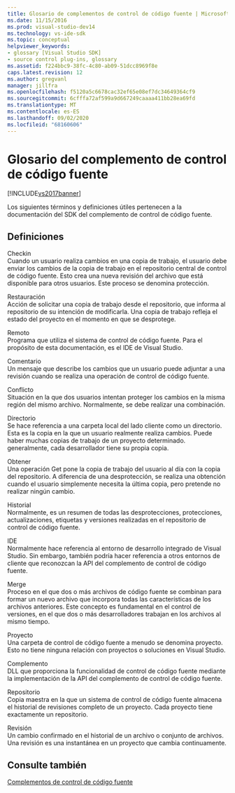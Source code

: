```yaml
---
title: Glosario de complementos de control de código fuente | Microsoft Docs
ms.date: 11/15/2016
ms.prod: visual-studio-dev14
ms.technology: vs-ide-sdk
ms.topic: conceptual
helpviewer_keywords:
- glossary [Visual Studio SDK]
- source control plug-ins, glossary
ms.assetid: f224bbc9-38fc-4c80-ab09-51dcc8969f8e
caps.latest.revision: 12
ms.author: gregvanl
manager: jillfra
ms.openlocfilehash: f5120a5c6678cac32ef65e08ef7dc34649364cf9
ms.sourcegitcommit: 6cfffa72af599a9d667249caaaa411bb28ea69fd
ms.translationtype: MT
ms.contentlocale: es-ES
ms.lasthandoff: 09/02/2020
ms.locfileid: "68160606"
---
```

# <a name="source-control-plug-in-glossary"></a>Glosario del complemento de control de código fuente
[!INCLUDE[vs2017banner](../includes/vs2017banner.md)]

Los siguientes términos y definiciones útiles pertenecen a la documentación del SDK del complemento de control de código fuente.  
  
## <a name="definitions"></a>Definiciones  
 Checkin  
 Cuando un usuario realiza cambios en una copia de trabajo, el usuario debe enviar los cambios de la copia de trabajo en el repositorio central de control de código fuente. Esto crea una nueva revisión del archivo que está disponible para otros usuarios. Este proceso se denomina protección.  
  
 Restauración  
 Acción de solicitar una copia de trabajo desde el repositorio, que informa al repositorio de su intención de modificarla. Una copia de trabajo refleja el estado del proyecto en el momento en que se desprotege.  
  
 Remoto  
 Programa que utiliza el sistema de control de código fuente. Para el propósito de esta documentación, es el IDE de Visual Studio.  
  
 Comentario  
 Un mensaje que describe los cambios que un usuario puede adjuntar a una revisión cuando se realiza una operación de control de código fuente.  
  
 Conflicto  
 Situación en la que dos usuarios intentan proteger los cambios en la misma región del mismo archivo. Normalmente, se debe realizar una combinación.  
  
 Directorio  
 Se hace referencia a una carpeta local del lado cliente como un directorio. Esta es la copia en la que un usuario realmente realiza cambios. Puede haber muchas copias de trabajo de un proyecto determinado. generalmente, cada desarrollador tiene su propia copia.  
  
 Obtener  
 Una operación Get pone la copia de trabajo del usuario al día con la copia del repositorio. A diferencia de una desprotección, se realiza una obtención cuando el usuario simplemente necesita la última copia, pero pretende no realizar ningún cambio.  
  
 Historial  
 Normalmente, es un resumen de todas las desprotecciones, protecciones, actualizaciones, etiquetas y versiones realizadas en el repositorio de control de código fuente.  
  
 IDE  
 Normalmente hace referencia al entorno de desarrollo integrado de Visual Studio. Sin embargo, también podría hacer referencia a otros entornos de cliente que reconozcan la API del complemento de control de código fuente.  
  
 Merge  
 Proceso en el que dos o más archivos de código fuente se combinan para formar un nuevo archivo que incorpora todas las características de los archivos anteriores. Este concepto es fundamental en el control de versiones, en el que dos o más desarrolladores trabajan en los archivos al mismo tiempo.  
  
 Proyecto  
 Una carpeta de control de código fuente a menudo se denomina proyecto. Esto no tiene ninguna relación con proyectos o soluciones en Visual Studio.  
  
 Complemento  
 DLL que proporciona la funcionalidad de control de código fuente mediante la implementación de la API del complemento de control de código fuente.  
  
 Repositorio  
 Copia maestra en la que un sistema de control de código fuente almacena el historial de revisiones completo de un proyecto. Cada proyecto tiene exactamente un repositorio.  
  
 Revisión  
 Un cambio confirmado en el historial de un archivo o conjunto de archivos. Una revisión es una instantánea en un proyecto que cambia continuamente.  
  
## <a name="see-also"></a>Consulte también  
 [Complementos de control de código fuente](../extensibility/source-control-plug-ins.md)
